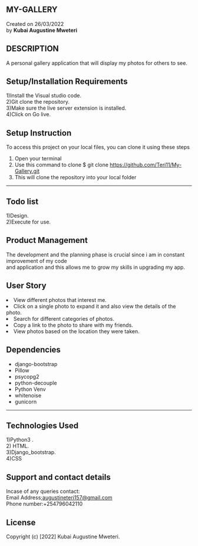 ## MY-GALLERY
Created on 26/03/2022<br> by <strong>Kubai Augustine Mweteri</strong>

## DESCRIPTION
 A personal gallery application that will  display my photos for others to see.

## Setup/Installation Requirements
1)Install the Visual studio code.<br>2)Git clone the repository.<br>3)Make sure the live server extension is installed.<br>4)Click on Go live.

## Setup Instruction
To access this project on your local files, you can clone it using these steps
1. Open your terminal
1. Use this command to clone $ git clone https://github.com/Teri11/My-Gallery.git
1. This will clone the repository into your local folder
*****

## Todo list
1)Design.<br>2)Execute for  use.

## Product Management
The development and the planning phase is crucial since i am in constant improvement of my code<br>
and application and this allows me to grow my skills in upgrading my app.

## User Story
<li>View different photos that interest me.</li>
<li> Click on a single photo to expand it and also view the details of the photo.</li>
<li>Search for different categories of photos.</li>
<li>Copy a link to the photo to share with my friends.</li>
<li>View photos based on the location they were taken.</li>

## Dependencies
* django-bootstrap
* Pillow
* psycopg2
* python-decouple
* Python Venv
* whitenoise
* gunicorn
*****

## Technologies Used
1)Python3 .<br>2) HTML.<br> 3)Django_bootstrap.<br>4)CSS

## Support and contact details
Incase of any queries contact:<br>
Email Address;augustineteri157@gmail.com<br>
Phone number:+254796042110

## License
Copyright (c) [2022] Kubai Augustine Mweteri.

